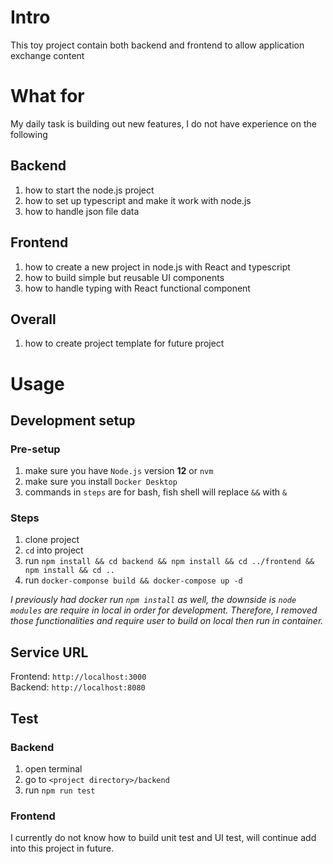 # Intro

This toy project contain both backend and frontend to allow application exchange content

# What for

My daily task is building out new features, I do not have experience on the following

## Backend
1. how to start the node.js project
2. how to set up typescript and make it work with node.js
3. how to handle json file data

## Frontend
1. how to create a new project in node.js with React and typescript
2. how to build simple but reusable UI components
3. how to handle typing with React functional component

## Overall
1. how to create project template for future project

# Usage 

## Development setup

### Pre-setup
1. make sure you have `Node.js` version **12** or `nvm`
2. make sure you install `Docker Desktop`
3. commands in `steps` are for bash, fish shell will replace `&&` with `&`

### Steps
1. clone project
2. `cd` into project
3. run `npm install && cd backend && npm install && cd ../frontend && npm install && cd ..`
4. run `docker-componse build && docker-compose up -d`

*I previously had docker run `npm install` as well, the downside is `node modules` are require in local in order for development.  Therefore, I removed those functionalities and require user to build on local then run in container.*

## Service URL
Frontend: `http://localhost:3000`
<br/>
Backend: `http://localhost:8080`

## Test
### Backend
1. open terminal
2. go to `<project directory>/backend`
3. run `npm run test`

### Frontend
I currently do not know how to build unit test and UI test, will continue add into this project in future.

